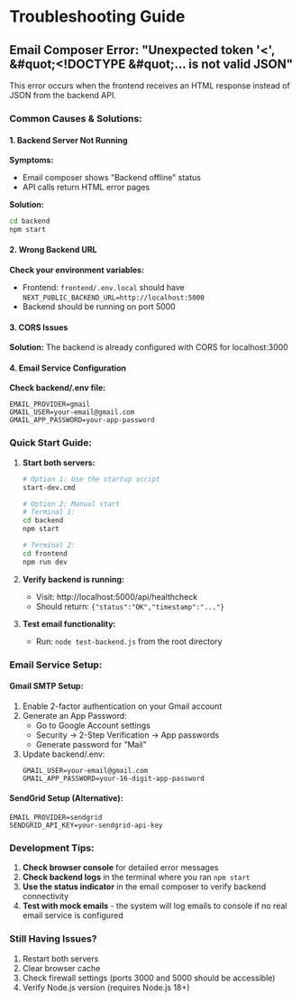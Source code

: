 # Troubleshooting Guide

## Email Composer Error: "Unexpected token &#39;&lt;&#39;, &#quot;&lt;!DOCTYPE &#quot;... is not valid JSON"

This error occurs when the frontend receives an HTML response instead of JSON from the backend API.

### Common Causes & Solutions:

#### 1. Backend Server Not Running
**Symptoms:** 
- Email composer shows "Backend offline" status
- API calls return HTML error pages

**Solution:**
```bash
cd backend
npm start
```

#### 2. Wrong Backend URL
**Check your environment variables:**
- Frontend: `frontend/.env.local` should have `NEXT_PUBLIC_BACKEND_URL=http://localhost:5000`
- Backend should be running on port 5000

#### 3. CORS Issues
**Solution:** The backend is already configured with CORS for localhost:3000

#### 4. Email Service Configuration
**Check backend/.env file:**
```env
EMAIL_PROVIDER=gmail
GMAIL_USER=your-email@gmail.com
GMAIL_APP_PASSWORD=your-app-password
```

### Quick Start Guide:

1. **Start both servers:**
   ```bash
   # Option 1: Use the startup script
   start-dev.cmd
   
   # Option 2: Manual start
   # Terminal 1:
   cd backend
   npm start
   
   # Terminal 2:
   cd frontend
   npm run dev
   ```

2. **Verify backend is running:**
   - Visit: http://localhost:5000/api/healthcheck
   - Should return: `{"status":"OK","timestamp":"..."}`

3. **Test email functionality:**
   - Run: `node test-backend.js` from the root directory

### Email Service Setup:

#### Gmail SMTP Setup:
1. Enable 2-factor authentication on your Gmail account
2. Generate an App Password:
   - Go to Google Account settings
   - Security → 2-Step Verification → App passwords
   - Generate password for "Mail"
3. Update backend/.env:
   ```env
   GMAIL_USER=your-email@gmail.com
   GMAIL_APP_PASSWORD=your-16-digit-app-password
   ```

#### SendGrid Setup (Alternative):
```env
EMAIL_PROVIDER=sendgrid
SENDGRID_API_KEY=your-sendgrid-api-key
```

### Development Tips:

1. **Check browser console** for detailed error messages
2. **Check backend logs** in the terminal where you ran `npm start`
3. **Use the status indicator** in the email composer to verify backend connectivity
4. **Test with mock emails** - the system will log emails to console if no real email service is configured

### Still Having Issues?

1. Restart both servers
2. Clear browser cache
3. Check firewall settings (ports 3000 and 5000 should be accessible)
4. Verify Node.js version (requires Node.js 18+)